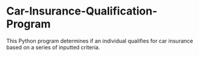 # Car-Insurance-Qualification-Program
This Python program determines if an individual qualifies for car insurance based on a series of inputted criteria.
